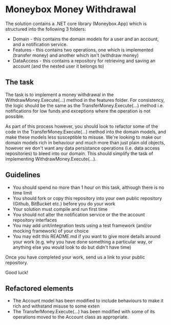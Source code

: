 # Moneybox Money Withdrawal

The solution contains a .NET core library (Moneybox.App) which is structured into the following 3 folders:

* Domain - this contains the domain models for a user and an account, and a notification service.
* Features - this contains two operations, one which is implemented (transfer money) and another which isn't (withdraw money)
* DataAccess - this contains a repository for retrieving and saving an account (and the nested user it belongs to)

## The task

The task is to implement a money withdrawal in the WithdrawMoney.Execute(...) method in the features folder. For consistency, the logic should be the same as the TransferMoney.Execute(...) method i.e. notifications for low funds and exceptions where the operation is not possible. 

As part of this process however, you should look to refactor some of the code in the TransferMoney.Execute(...) method into the domain models, and make these models less susceptible to misuse. We're looking to make our domain models rich in behaviour and much more than just plain old objects, however we don't want any data persistance operations (i.e. data access repositories) to bleed into our domain. This should simplify the task of implementing WithdrawMoney.Execute(...).

## Guidelines

* You should spend no more than 1 hour on this task, although there is no time limit
* You should fork or copy this repository into your own public repository (Github, BitBucket etc.) before you do your work
* Your solution must compile and run first time
* You should not alter the notification service or the the account repository interfaces
* You may add unit/integration tests using a test framework (and/or mocking framework) of your choice
* You may edit this README.md if you want to give more details around your work (e.g. why you have done something a particular way, or anything else you would look to do but didn't have time)

Once you have completed your work, send us a link to your public repository.

Good luck!
## Refactored elements 

* The Account model has been modified to include behaviours to make it rich and withstand misuse to some exten
* The TransferMoney.Execute(...) has been modified with some of its operations moved to the Account class as appropriate.
